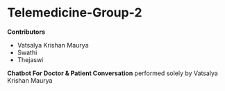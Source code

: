 # Telemedicine-Group-2

**Contributors**

* Vatsalya Krishan Maurya
* Swathi
* Thejaswi

**Chatbot For Doctor & Patient Conversation** performed solely by Vatsalya Krishan Maurya
